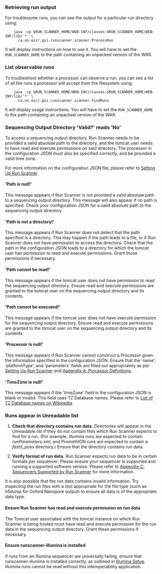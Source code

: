 ### Retrieving run output
For troublesome runs, you can see the output for a particular run directory
using:

```
    java -cp $RUN_SCANNER_HOME/WEB-INF/classes:$RUN_SCANNER_HOME/WEB-INF/lib/'*' \
      ca.on.oicr.gsi.runscanner.scanner.ProcessRun
```

It will display instructions on how to use it. You will have to set the
`RUN_SCANNER_HOME` to the path containing an unpacked version of the WAR.

### List observable runs
To troubleshoot whether a processor can observe a run, you can see a list
of all the runs a processor will accept from the filesystem using:

```
    java -cp $RUN_SCANNER_HOME/WEB-INF/classes:$RUN_SCANNER_HOME/WEB-INF/lib/'*' \
      ca.on.oicr.gsi.runscanner.scanner.FindRuns
```  

It will display usage instructions. You will have to set the
`RUN_SCANNER_HOME` to the path containing an unpacked version of the WAR.

### Sequencing Output Directory 'Valid?' reads 'No'
To access a sequencing output directory, Run Scanner needs to be provided a
valid absolute path to the directory, and the tomcat user needs to have read
and execute permissions on said directory. The processor in the configuration
 JSON must also be specified correctly, and be provided a valid time zone.

For more information on the configuration JSON file, please refer to
[Setting Up Run Scanner](/installation/#setting-up-run-scanner).

<!-- TODO: These messages really could be more user-friendly in Run Scanner itself -->
#### 'Path is null!'
This message appears if Run Scanner is not provided a valid absolute path
to a sequencing output directory. This message will also appear if no path
is specified. Check your configuration JSON for a valid absolute path to the
sequencing output directory.

#### 'Path is not a directory!'
This message appears if Run Scanner does not detect that the path specified
is a directory. This may happen if the path leads to a file, or if Run
Scanner does not have permission to access the directory. Check that the
path in the configuration JSON leads to a directory for which the tomcat
user has permission to read and execute permissions. Grant those permissions
if necessary.

#### 'Path cannot be read!'
This message appears if the tomcat user does not have permission to read the
sequencing output directory. Ensure read and execute permissions are granted
to the tomcat user on the sequencing output directory and its contents.

#### 'Path cannot be executed!'
This message appears if the tomcat user does not have execute permission for
 the sequencing output directory. Ensure read and execute permissions are
granted to the tomcat user on the sequencing output directory and its
contents.

#### 'Processor is null!'
This message appears if Run Scanner cannot construct a Processor given the
information specified in the configuration JSON. Ensure that the 'name',
'platformType', and 'parameters' fields are filled out appropriately as per
[Setting Up Run Scanner](/installation/#setting-up-run-scanner) and
[Appendix A: Processor Definitions](/appendices/#appendix-a-processor-definitions).

#### 'TimeZone is null!'
This message appears if the 'timeZone' field in the configuration JSON is
blank or invalid. This field uses TZ Database names. Please refer to
[List of TZ Database names on Wikipedia](https://en.wikipedia.org/wiki/List_of_tz_database_time_zones#List).

### Runs appear in Unreadable list

1.  **Check that directory contains run data.**
    Directories will appear in the Unreadable list if they do not contain files
    which Run Scanner expects to find for a run. (For example, Illumina runs are
    expected to contain _runParameters.xml_, and PromethION runs are expected to
    contain a <i>fast5_pass</i> directory.) Ensure that the
    directory contains run data.

2.  **Verify format of run data.**
    Run Scanner expects run data to be in certain formats per sequencer.
    Please ensure your sequencer is supported and running a supported software
    version. Please refer to <a href="appendices.html#C">Appendix C: Sequencers
    Supported by Run Scanner</a> for more information.

It is also possible that the run data contains invalid information. Try
inspecting the run files with a tool appropriate for the file type (such
as _h5dump_ for Oxford Nanopore output) to ensure all data is of the
appropriate data type.

#### Ensure Run Scanner has read and execute permission on run data
The Tomcat user associated with the tomcat instance on which Run Scanner is
being hosted must have read and execute permission for the run data in the
sequencing output directory. Grant these permissions if necessary.

#### Ensure runscanner-illumina is installed
If runs from an Illumina sequencer are universally failing, ensure that
runscanner-illumina is installed correctly, as outlined in
<a href="illuminasetup.html">Illumina Setup</a>. Illumina runs
cannot be read without this interoperability application.
